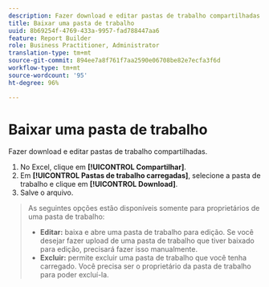 ```yaml
---
description: Fazer download e editar pastas de trabalho compartilhadas.
title: Baixar uma pasta de trabalho
uuid: 8b69254f-4769-433a-9957-fad788447aa6
feature: Report Builder
role: Business Practitioner, Administrator
translation-type: tm+mt
source-git-commit: 894ee7a8f761f7aa2590e06708be82e7ecfa3f6d
workflow-type: tm+mt
source-wordcount: '95'
ht-degree: 96%

---
```



# Baixar uma pasta de trabalho

Fazer download e editar pastas de trabalho compartilhadas.

1. No Excel, clique em **[!UICONTROL Compartilhar]**.
1. Em **[!UICONTROL Pastas de trabalho carregadas]**, selecione a pasta de trabalho e clique em **[!UICONTROL Download]**.
1. Salve o arquivo.

>As seguintes opções estão disponíveis somente para proprietários de uma pasta de trabalho:
>
>* **Editar:** baixa e abre uma pasta de trabalho para edição. Se você desejar fazer upload de uma pasta de trabalho que tiver baixado para edição, precisará fazer isso manualmente.
>* **Excluir:** permite excluir uma pasta de trabalho que você tenha carregado. Você precisa ser o proprietário da pasta de trabalho para poder excluí-la.

>


